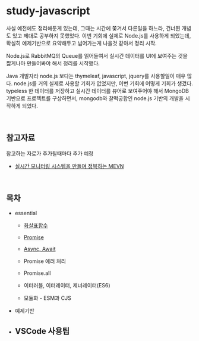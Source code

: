 # study-javascript

사실 예전에도 정리해둔게 있는데, 그때는 시간에 쫓겨서 다른일을 하느라, 건너뛴 개념도 있고 제대로 공부하지 못했었다. 이번 기회에 실제로 Node.js를 사용하게 되었는데, 확실히 예제기반으로 요약해두고 넘어가는게 나을것 같아서 정리 시작.<br>

Node.js로 RabbitMQ의 Queue를 읽어들여서 실시간 데이터를 UI에 보여주는 것을 짧게나마 만들어봐야 해서 정리를 시작했다. <br>

Java 개발자라 node.js 보다는 thymeleaf, javascript, jquery를 사용할일이 매우 많다. node.js를 거의 실제로 사용할 기회가 없었지만, 이번 기회에 어떻게 기회가 생겼다. typeless 한 데이터를 저장하고 실시간 데이터를 뷰어로 보여주어야 해서 MongoDB기반으로 프로젝트를 구상하면서, mongodb와 찰떡궁합인 node.js 기반의 개발을 시작하게 되었다.<br>

<br>

## 참고자료

참고하는 자료가 추가될때마다 추가 예정

- [실시간 모니터링 시스템을 만들며 정복하는 MEVN](http://www.yes24.com/Product/Goods/104208010)

<br>

## 목차

- essential

  - [화살표함수](.)

  - [Promise](,)

  - [Async, Await](.)

  - Promise 에러 처리

  - Promise.all

  - 이터러블, 이터레이터, 제너레이터(ES6)

  - 모듈화 - ESM과 CJS

- 예제기반

- VSCode 사용팁
  - 



